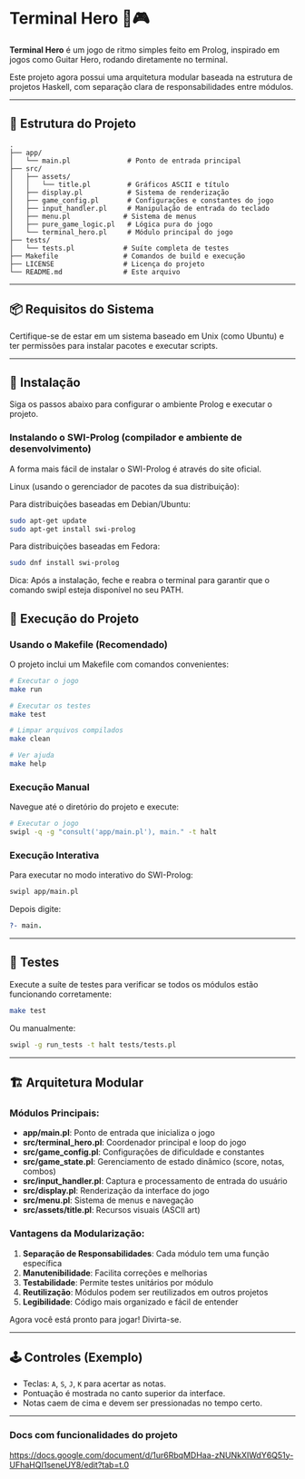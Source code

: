 # Terminal Hero 🎵🎮

**Terminal Hero** é um jogo de ritmo simples feito em Prolog, inspirado em jogos como Guitar Hero, rodando diretamente no terminal.

Este projeto agora possui uma arquitetura modular baseada na estrutura de projetos Haskell, com separação clara de responsabilidades entre módulos.

---

## 📁 Estrutura do Projeto

```
.
├── app/
│   └── main.pl              # Ponto de entrada principal
├── src/
│   ├── assets/
│   │   └── title.pl         # Gráficos ASCII e título
│   ├── display.pl           # Sistema de renderização
│   ├── game_config.pl       # Configurações e constantes do jogo
│   ├── input_handler.pl     # Manipulação de entrada do teclado
│   ├── menu.pl             # Sistema de menus
│   ├── pure_game_logic.pl   # Lógica pura do jogo
│   └── terminal_hero.pl     # Módulo principal do jogo
├── tests/
│   └── tests.pl            # Suíte completa de testes
├── Makefile                # Comandos de build e execução
├── LICENSE                 # Licença do projeto
└── README.md               # Este arquivo
```

---

## 📦 Requisitos do Sistema

Certifique-se de estar em um sistema baseado em Unix (como Ubuntu) e ter permissões para instalar pacotes e executar scripts.

---

## 🚀 Instalação
Siga os passos abaixo para configurar o ambiente Prolog e executar o projeto.

### Instalando o SWI-Prolog (compilador e ambiente de desenvolvimento)
A forma mais fácil de instalar o SWI-Prolog é através do site oficial.

Linux (usando o gerenciador de pacotes da sua distribuição):

Para distribuições baseadas em Debian/Ubuntu:
```bash
sudo apt-get update
sudo apt-get install swi-prolog
```
Para distribuições baseadas em Fedora:
```bash
sudo dnf install swi-prolog
```
Dica: Após a instalação, feche e reabra o terminal para garantir que o comando swipl esteja disponível no seu PATH.

## 🔧 Execução do Projeto

### Usando o Makefile (Recomendado)

O projeto inclui um Makefile com comandos convenientes:

```bash
# Executar o jogo
make run

# Executar os testes
make test

# Limpar arquivos compilados
make clean

# Ver ajuda
make help
```

### Execução Manual

Navegue até o diretório do projeto e execute:

```bash
# Executar o jogo
swipl -q -g "consult('app/main.pl'), main." -t halt
```

### Execução Interativa

Para executar no modo interativo do SWI-Prolog:

```bash
swipl app/main.pl
```

Depois digite:
```prolog
?- main.
```

---

## 🧪 Testes

Execute a suíte de testes para verificar se todos os módulos estão funcionando corretamente:

```bash
make test
```

Ou manualmente:
```bash
swipl -g run_tests -t halt tests/tests.pl
```

---

## 🏗️ Arquitetura Modular

### Módulos Principais:

- **app/main.pl**: Ponto de entrada que inicializa o jogo
- **src/terminal_hero.pl**: Coordenador principal e loop do jogo
- **src/game_config.pl**: Configurações de dificuldade e constantes
- **src/game_state.pl**: Gerenciamento de estado dinâmico (score, notas, combos)
- **src/input_handler.pl**: Captura e processamento de entrada do usuário
- **src/display.pl**: Renderização da interface do jogo
- **src/menu.pl**: Sistema de menus e navegação
- **src/assets/title.pl**: Recursos visuais (ASCII art)

### Vantagens da Modularização:

1. **Separação de Responsabilidades**: Cada módulo tem uma função específica
2. **Manutenibilidade**: Facilita correções e melhorias
3. **Testabilidade**: Permite testes unitários por módulo
4. **Reutilização**: Módulos podem ser reutilizados em outros projetos
5. **Legibilidade**: Código mais organizado e fácil de entender

Agora você está pronto para jogar! Divirta-se.

---

## 🕹️ Controles (Exemplo)

- Teclas: `A`, `S`, `J`, `K` para acertar as notas.
- Pontuação é mostrada no canto superior da interface.
- Notas caem de cima e devem ser pressionadas no tempo certo.

---

### Docs com funcionalidades do projeto
https://docs.google.com/document/d/1ur6RbqMDHaa-zNUNkXIWdY6Q51y-UFhaHQI1seneUY8/edit?tab=t.0


